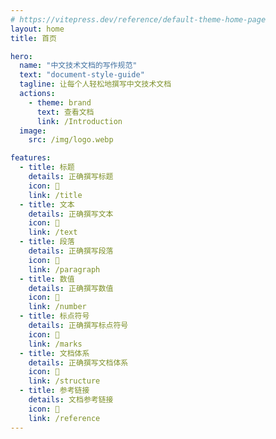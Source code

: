 ```yaml
---
# https://vitepress.dev/reference/default-theme-home-page
layout: home
title: 首页

hero:
  name: "中文技术文档的写作规范"
  text: "document-style-guide"
  tagline: 让每个人轻松地撰写中文技术文档
  actions:
    - theme: brand
      text: 查看文档
      link: /Introduction
  image:
    src: /img/logo.webp

features:
  - title: 标题
    details: 正确撰写标题
    icon: 🍎
    link: /title
  - title: 文本
    details: 正确撰写文本
    icon: 🍋
    link: /text
  - title: 段落
    details: 正确撰写段落
    icon: 🍊
    link: /paragraph
  - title: 数值
    details: 正确撰写数值
    icon: 🍇
    link: /number
  - title: 标点符号
    details: 正确撰写标点符号
    icon: 🍉
    link: /marks
  - title: 文档体系
    details: 正确撰写文档体系
    icon: 🍓
    link: /structure
  - title: 参考链接
    details: 文档参考链接
    icon: 🍒
    link: /reference
---
```


